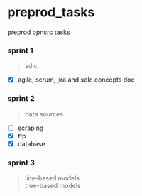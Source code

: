 # preprod_tasks
preprod opnsrc tasks

### sprint 1
> sdlc
- [x] agile, scrum, jira and sdlc concepts doc


### sprint 2
> data sources
- [ ] scraping
- [x] ftp
- [x] database

### sprint 3
> line-based models\
> tree-based models
